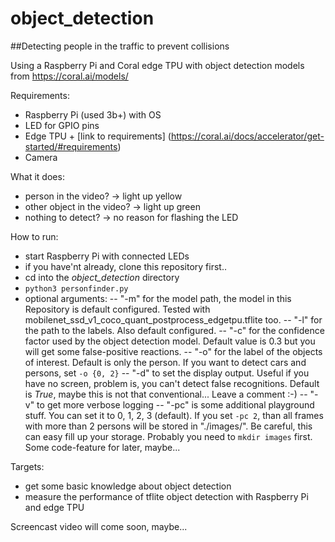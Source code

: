# object_detection
##Detecting people in the traffic to prevent collisions

Using a Raspberry Pi and Coral edge TPU with object detection models from https://coral.ai/models/

Requirements:
- Raspberry Pi (used 3b+) with OS
- LED for GPIO pins
- Edge TPU + [link to requirements] (https://coral.ai/docs/accelerator/get-started/#requirements)
- Camera

What it does:
- person in the video? -> light up yellow
- other object in the video? -> light up green
- nothing to detect? -> no reason for flashing the LED

How to run:
- start Raspberry Pi with connected LEDs
- if you have'nt already, clone this repository first..
- cd into the *object_detection* directory
- `python3 personfinder.py`
- optional arguments: 
-- "-m" for the model path, the model in this Repository is default configured. Tested with mobilenet_ssd_v1_coco_quant_postprocess_edgetpu.tflite too.
-- "-l" for the path to the labels. Also default configured.
-- "-c" for the confidence factor used by the object detection model. Default value is 0.3 but you will get some false-positive reactions.
-- "-o" for the label of the objects of interest. Default is only the person. If you want to detect cars and persons, set `-o {0, 2}`
-- "-d" to set the display output. Useful if you have no screen, problem is, you can't detect false recognitions. Default is *True*, maybe this is not that conventional... Leave a comment :-)
-- "-v" to get more verbose logging
-- "-pc" is some additional playground stuff. You can set it to 0, 1, 2, 3 (default). If you set `-pc 2`, than all frames with more than 2 persons will be stored in "./images/". Be careful, this can easy fill up your storage. Probably you need to `mkdir images` first. Some code-feature for later, maybe...

Targets:
- get some basic knowledge about object detection
- measure the performance of tflite object detection with Raspberry Pi and edge TPU


Screencast video will come soon, maybe...
